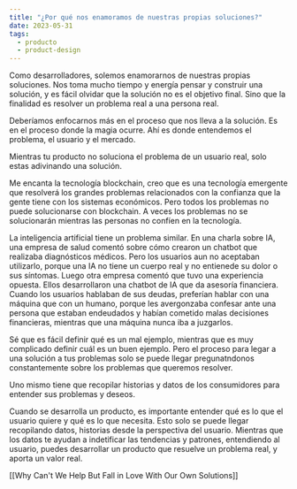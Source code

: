 ```yaml
---
title: "¿Por qué nos enamoramos de nuestras propias soluciones?"
date: 2023-05-31
tags:
  - producto
  - product-design
---
```


Como desarrolladores, solemos enamorarnos de nuestras propias soluciones. Nos toma mucho tiempo y energía pensar y construir una solución, y es fácil olvidar que la solución no es el objetivo final. Sino que la finalidad es resolver un problema real a una persona real.

Deberíamos enfocarnos más en el proceso que nos lleva a la solución. Es en el proceso donde la magia ocurre. Ahí es donde entendemos el problema, el usuario y el mercado.

Mientras tu producto no soluciona el problema de un usuario real, solo estas adivinando una solución.

Me encanta la tecnología blockchain, creo que es una tecnología emergente que resolverá los grandes problemas relacionados con la confianza que la gente tiene con los sistemas económicos. Pero todos los problemas no puede solucionarse con blockchain. A veces los problemas no se solucionarán mientras las personas no confíen en la tecnología.

La inteligencia artificial tiene un problema similar. En una charla sobre IA, una empresa de salud comentó sobre cómo crearon un chatbot que realizaba diagnósticos médicos. Pero los usuarios aun no aceptaban utilizarlo, porque una IA no tiene un cuerpo real y no entienede su dolor o sus síntomas. Luego otra empresa comentó que tuvo una experiencia opuesta. Ellos desarrollaron una chatbot de IA que da asesoría financiera. Cuando los usuarios hablaban de sus deudas, preferían hablar con una máquina que con un humano, porque les avergonzaba confesar ante una persona que estaban endeudados y habían cometido malas decisiones financieras, mientras que una máquina nunca iba a juzgarlos.

Sé que es fácil definir qué es un mal ejemplo, mientras que es muy complicado definir cuál es un buen ejemplo. Pero el proceso para legar a una solución a tus problemas solo se puede llegar pregunatndonos constantemente sobre los problemas que queremos resolver.

Uno mismo tiene que recopilar historias y datos de los consumidores para entender sus problemas y deseos.

Cuando se desarrolla un producto, es importante entender qué es lo que el usuario quiere y qué es lo que necesita. Esto solo se puede llegar recopilando datos, historias desde la perspectiva del usuario. Mientras que los datos te ayudan a indetificar las tendencias y patrones, entendiendo al usuario, puedes desarrollar un producto que resuelve un problema real, y aporta un valor real.

[[Why Can't We Help But Fall in Love With Our Own Solutions]]
